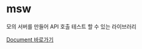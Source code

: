 # msw

모의 서버를 만들어 API 호출 테스트 할 수 있는 라이브러리

[Document 바로가기](https://mswjs.io/docs/getting-started/integrate/browser)

